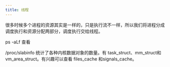 ```yaml
---
title: 线程
---
```


很多时候多个进程的资源其实是一样的，只是执行流不一样，所以我们将进程分成调度执行和资源分配两部分，调度执行交给线程。

ps -aLf 查看

/proc/slabinfo 统计了各种内核数据对象的数量。有 task_struct、mm_struct和vm_area_struct。有兴趣可以查看 files_cache 和signals_cache。

